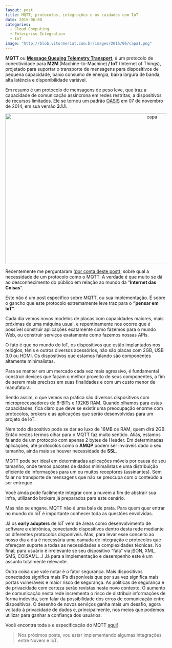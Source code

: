 ```yaml
---
layout: post
title: MQTT, protocolos, integrações e os cuidados com IoT
date: 2015-06-08
categories:
  - Cloud Computing
  - Enterprise Integration
  - IoT
image: "http://blob.vitormeriat.com.br/images/2015/06/capa1.png"
---
```


<strong>MQTT</strong> ou <strong><a href="http://mqtt.org/" target="_blank">Message Queuing Telemetry Transport</a></strong>, é um protocolo de conectividade para <strong>M2M </strong>(Machine-to-Machine)<strong> / IoT</strong> (Internet of Things), projetado para suportar o transporte de mensagens para dispositivos de pequena capacidade, baixo consumo de energia, baixa largura de banda, alta latência e disponibilidade variável.

Em resumo é um protocolo de mensagens de peso leve, que traz a capacidade de comunicação assíncrona em redes restritas, a dispositivos de recursos limitados. Ele se tornou um padrão <a href="https://www.oasis-open.org/" target="_blank">OASIS</a> em 07 de novembro de 2014, em sua versão <strong>3.1.1</strong>.

<p style="text-align: center;" align="justify"><a href="http://blob.vitormeriat.com.br/images/2015/06/capa1.png"><img class="alignnone wp-image-2591 size-full" src="http://blob.vitormeriat.com.br/images/2015/06/capa1.png" alt="capa" width="900" height="470" /></a></p>

Recentemente me perguntaram (<a href="http://vitormeriat.com.br/2014/11/21/mensageria-e-os-protocoloschoose-your-poison/" target="_blank">por conta deste post</a>), sobre qual a necessidade de um protocolo como o MQTT. A verdade é que muito se dá ao desconhecimento do público em relação ao mundo da “<strong>Internet das Coisas</strong>”.

Este não é um post específico sobre MQTT, ou sua implementação. É sobre o gancho que este protocolo extremamente leve traz para o <strong>“pensar em IoT”</strong>.

Cada dia vemos novos modelos de placas com capacidades maiores, mais próximas de uma máquina usual, e repentinamente nos ocorre que é possível construir aplicações exatamente como fazemos para o mundo Web, ou construir serviços exatamente como fazemos nossas APIs.

O fato é que no mundo do IoT, os dispositivos que estão implantados nos relógios, tênis e outros diversos acessórios, não são placas com 2GB, USB 3.0 ou HDMI. Os dispositivos que estamos falando são componentes altamente minimalistas.

Para se manter em um mercado cada vez mais agressivo, é fundamental construir devices que façam o melhor proveito de seus componentes, a fim de serem mais precisos em suas finalidades e com um custo menor de manufatura.

Sendo assim, o que vemos na prática são diversos dispositivos com microprocessadores de 8-BITs e 192KB RAM. Quando olhamos para estas capacidades, fica claro que deve se existir uma preocupação enorme com protocolos, brokers e as aplicações que serão desenvolvidas para um projeto de IoT.

Nem todo dispositivo pode se dar ao luxo de 16MB de RAM, quem dirá 2GB. Então nestes termos olhar para o MQTT faz muito sentido. Aliás, estamos falando de um protocolo com apenas 2 bytes de Header. Em determinadas aplicações, até protocolos como o <strong>AMQP</strong> podem ser inviáveis dado o seu tamanho, ainda mais se houver necessidade de <strong>SSL</strong>.

MQTT pode ser ideal em determinadas aplicações móveis por causa de seu tamanho, onde temos pacotes de dados minimalistas e uma distribuição eficiente de informações para um ou muitos receptores (assinantes). Sem falar no transporte de mensagens que não se preocupa com o conteúdo a ser entregue.

Você ainda pode facilmente integrar com a nuvem a fim de abstrair sua infra, utilizando brokers já preparados para este cenário.

Mas não se engane. MQTT não é uma bala de prata. Para quem quer entrar no mundo do IoT é importante conhecer toda as questões envolvidas.

Já os <strong>early adopters</strong> de IoT vem de áreas como desenvolvimento de software e eletrônica, conectando dispositivos dentro desta rede mediante os diferentes protocolos disponíveis. Mas, para levar esse conceito ao nosso dia a dia é necessária uma camada de integração e protocolos que ofereçam suporte a todas as necessidades e complexidades técnicas. No final, para usuário é irrelevante se seu dispositivo “fala” via jSON, XML, SMS, COISAML…! Já para a implementação e desempenho este é um assunto totalmente relevante.

Outra coisa que vale notar é o fator segurança. Mais dispositivos conectados significa mais IPs disponíveis que por sua vez significa mais portas vulneráveis e maior risco de segurança. As políticas de segurança e de privacidade com certeza serão revistas neste novo contexto. O aumento de comunicação nesta rede incrementa o risco de distribuir informações de forma indevida, sem falar da possibilidade dos erros de comunicação entre dispositivos. O desenho de novos serviços ganha mais um desafio, agora voltado à privacidade de dados e, principalmente, nos meios que podemos utilizar para ganhar a confiança dos usuários.

Você encontra toda a e especificação do MQTT <a href="http://docs.oasis-open.org/mqtt/mqtt/v3.1.1/os/mqtt-v3.1.1-os.html" target="_blank">aqui!</a>

>Nos próximos posts, vou estar implementando algumas integrações entre Nuvem e IoT.